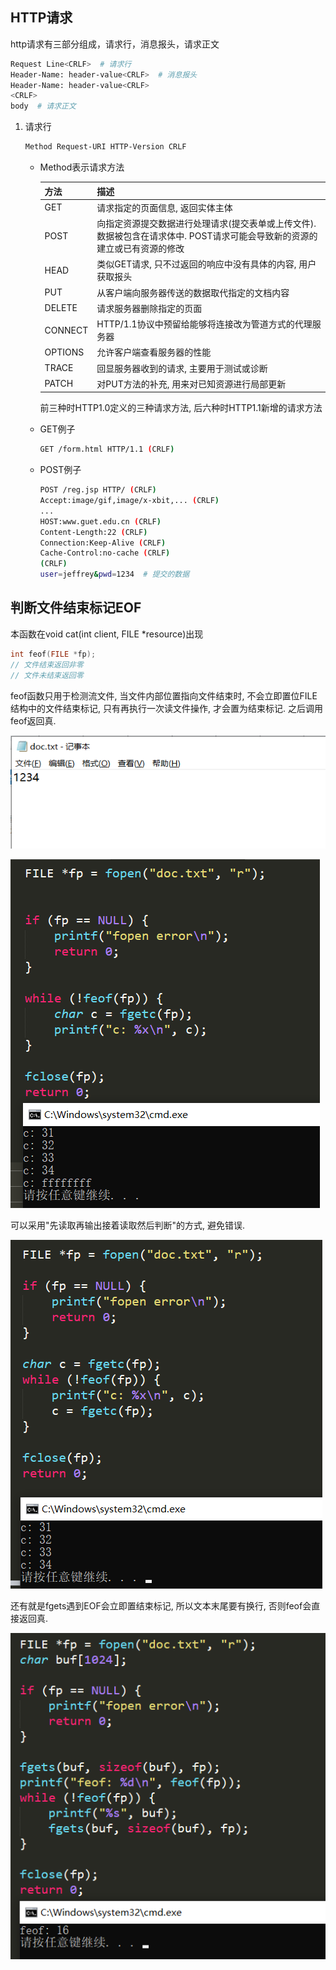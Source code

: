 ## HTTP请求

http请求有三部分组成，请求行，消息报头，请求正文

```bash
Request Line<CRLF>  # 请求行
Header-Name: header-value<CRLF>  # 消息报头
Header-Name: header-value<CRLF>
<CRLF>
body  # 请求正文
```

1. 请求行

   ```bash
   Method Request-URI HTTP-Version CRLF
   ```

   - Method表示请求方法

     | 方法    | 描述                                                         |
     | ------- | ------------------------------------------------------------ |
     | GET     | 请求指定的页面信息, 返回实体主体                             |
     | POST    | 向指定资源提交数据进行处理请求(提交表单或上传文件). 数据被包含在请求体中. POST请求可能会导致新的资源的建立或已有资源的修改 |
     | HEAD    | 类似GET请求, 只不过返回的响应中没有具体的内容, 用户获取报头  |
     | PUT     | 从客户端向服务器传送的数据取代指定的文档内容                 |
     | DELETE  | 请求服务器删除指定的页面                                     |
     | CONNECT | HTTP/1.1协议中预留给能够将连接改为管道方式的代理服务器       |
     | OPTIONS | 允许客户端查看服务器的性能                                   |
     | TRACE   | 回显服务器收到的请求, 主要用于测试或诊断                     |
     | PATCH   | 对PUT方法的补充, 用来对已知资源进行局部更新                  |

     前三种时HTTP1.0定义的三种请求方法, 后六种时HTTP1.1新增的请求方法

   - GET例子

     ```bash
     GET /form.html HTTP/1.1 (CRLF)
     ```

   - POST例子

     ```bash
     POST /reg.jsp HTTP/ (CRLF)
     Accept:image/gif,image/x-xbit,... (CRLF)
     ...
     HOST:www.guet.edu.cn (CRLF)
     Content-Length:22 (CRLF)
     Connection:Keep-Alive (CRLF)
     Cache-Control:no-cache (CRLF)
     (CRLF)         
     user=jeffrey&pwd=1234  # 提交的数据
     ```

     

## 判断文件结束标记EOF

本函数在void cat(int client, FILE *resource)出现

```c
int feof(FILE *fp);
// 文件结束返回非零
// 文件未结束返回零
```

feof函数只用于检测流文件, 当文件内部位置指向文件结束时, 不会立即置位FILE结构中的文件结束标记, 只有再执行一次读文件操作, 才会置为结束标记. 之后调用feof返回真.

![](assets/doc.png)

![](assets/feof.png)

可以采用"先读取再输出接着读取然后判断"的方式, 避免错误.

![](assets/feof1.png)

还有就是fgets遇到EOF会立即置结束标记, 所以文本末尾要有换行, 否则feof会直接返回真.

![](assets/feof2.png)



